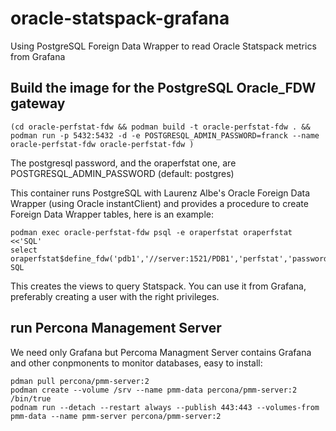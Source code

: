 # oracle-statspack-grafana
Using PostgreSQL Foreign Data Wrapper to read Oracle Statspack metrics from Grafana

## Build the image for the PostgreSQL Oracle_FDW gateway
```
(cd oracle-perfstat-fdw && podman build -t oracle-perfstat-fdw . && podman run -p 5432:5432 -d -e POSTGRESQL_ADMIN_PASSWORD=franck --name oracle-perfstat-fdw oracle-perfstat-fdw )
```

The postgresql password, and the oraperfstat one, are POSTGRESQL_ADMIN_PASSWORD (default: postgres)

This container runs PostgreSQL with Laurenz Albe's Oracle Foreign Data Wrapper (using Oracle instantClient) and provides a procedure to create Foreign Data Wrapper tables, here is an example:
```
podman exec oracle-perfstat-fdw psql -e oraperfstat oraperfstat <<'SQL'
select  oraperfstat$define_fdw('pdb1','//server:1521/PDB1','perfstat','password',true,true);
SQL
```
This creates the views to query Statspack.
You can use it from Grafana, preferably creating a user with the right privileges.

## run Percona Management Server
We need only Grafana but Percoma Managment Server contains Grafana and other conpmonents to monitor databases, easy to install:
```
pdman pull percona/pmm-server:2
podman create --volume /srv --name pmm-data percona/pmm-server:2 /bin/true
podnam run --detach --restart always --publish 443:443 --volumes-from pmm-data --name pmm-server percona/pmm-server:2
```

